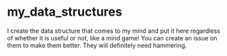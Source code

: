 # my_data_structures
I create the data structure that comes to my mind and put it here regardless of whether it is useful or not, like a mind game!
You can create an issue on them to make them better. They will definitely need hammering.
